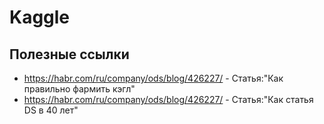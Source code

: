# Kaggle
## Полезные ссылки
- https://habr.com/ru/company/ods/blog/426227/ - Статья:"Как правильно фармить кэгл"
- https://habr.com/ru/company/ods/blog/426227/ - Статья:"Как статья DS в 40 лет"
